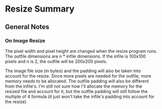 # Resize Summary

## General Notes

### On Image Resize
The pixel width and pixel height are changed when the resize program runs. The outfile dimensions are n * infile dimensions. If the infile is 100x100 pixels and n is 2, the outfile will be 200x200 pixels. 

The image file size (in bytes) and the padding will also be taken into account for the resize. Since more pixels are needed for the outfile, more memory needs to be allocated. The outfile padding will also be different from the infile's. I'm still not sure how I'll allocate the memory for the resized file and account for it, but the outfile padding will still follow the multiple of 4 formula (it just won't take the infile's padding into account for the resize).

